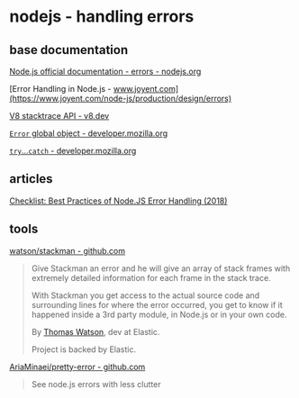 # nodejs - handling errors

## base documentation

[Node.js official documentation - errors - nodejs.org](https://nodejs.org/api/errors.html)

[Error Handling in Node.js - www.joyent.com](https://www.joyent.com/node-js/production/design/errors)

[V8 stacktrace API - v8.dev](https://v8.dev/docs/stack-trace-api)

[`Error` global object - developer.mozilla.org](https://developer.mozilla.org/en-US/docs/Web/JavaScript/Reference/Global_Objects/Error)

[`try`...`catch` - developer.mozilla.org](https://developer.mozilla.org/en-US/docs/Web/JavaScript/Reference/Statements/try...catch)

## articles

[Checklist: Best Practices of Node.JS Error Handling (2018)](https://goldbergyoni.com/checklist-best-practices-of-node-js-error-handling/)

## tools

[watson/stackman - github.com](https://github.com/watson/stackman)

> Give Stackman an error and he will give an array of stack frames with extremely detailed information for each frame in the stack trace.
> 
> With Stackman you get access to the actual source code and surrounding lines for where the error occurred, you get to know if it happened inside a 3rd party module, in Node.js or in your own code.
> 
> By [Thomas Watson](https://github.com/watson), dev at Elastic.
> 
> Project is backed by Elastic.

[AriaMinaei/pretty-error - github.com](https://github.com/AriaMinaei/pretty-error)

> See node.js errors with less clutter
